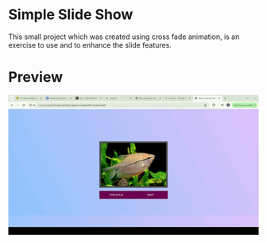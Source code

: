 # Simple Slide Show 
This small project which was created using cross fade animation, is an exercise to use and to enhance the slide features.
# Preview
![](slideshow.gif)
